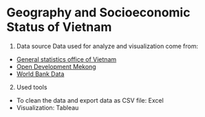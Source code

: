 # Geography and Socioeconomic Status of Vietnam


1. Data source
Data used for analyze and visualization come from:
- [General statistics office of Vietnam](https://www.gso.gov.vn/en/homepage/)
- [Open Development Mekong](https://data.opendevelopmentmekong.net/dataset/)
- [World Bank Data](https://data.worldbank.org/)

2. Used tools
- To clean the data and export data as CSV file: Excel
- Visualization: Tableau
